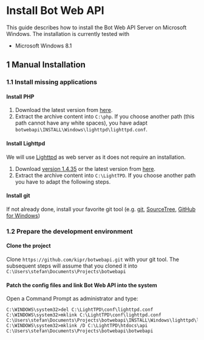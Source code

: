 Install Bot Web API
===================

This guide describes how to install the Bot Web API Server on Microsoft Windows. The installation is currently tested with
* Microsoft Windows 8.1

## 1 Manual Installation

### 1.1 Install missing applications

#### Install PHP
1. Download the latest version from [here](http://windows.php.net/download/).
2. Extract the archive content into `C:\php`. If you choose another path (this path cannot have any white spaces), you have adapt `botwebapi\INSTALL\Windows\lighttpd\lighttpd.conf`.

#### Install Lighttpd
We will use [Lighttpd](http://redmine.lighttpd.net/) as web server as it does not require an installation.

1. Download [version 1.4.35](http://lighttpd.dtech.hu/LightTPD-1.4.35-1-IPv6-Win32-SSL.zip) or the latest version from [here](http://redmine.lighttpd.net/projects/1/wiki/tutoriallighttpdandphp#Windows).
2. Extract the archive content into `C:\LightTPD`. If you choose another path you have to adapt the following steps.

#### Install git
If not already done, install your favorite git tool (e.g. [git](http://git-scm.com/downloads), [SourceTree](http://www.sourcetreeapp.com/), [GitHub for Windows](https://windows.github.com/))

### 1.2 Prepare the development environment

#### Clone the project
Clone `https://github.com/kipr/botwebapi.git` with your git tool. The subsequent steps will assume that you cloned it into `C:\Users\stefan\Documents\Projects\botwebapi`

#### Patch the config files and link Bot Web API into the system
Open a Command Prompt as administrator and type:

```
C:\WINDOWS\system32>del C:\LightTPD\conf\lighttpd.conf
C:\WINDOWS\system32>mklink C:\LightTPD\conf\lighttpd.conf C:\Users\stefan\Documents\Projects\botwebapi\INSTALL\Windows\lighttpd\lighttpd.conf
C:\WINDOWS\system32>mklink /D C:\LightTPD\htdocs\api C:\Users\stefan\Documents\Projects\botwebapi\botwebapi
```
